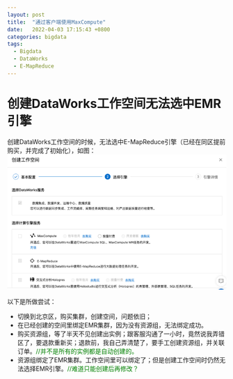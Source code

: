 ```yaml
---
layout: post
title:  "通过客户端使用MaxCompute"
date:   2022-04-03 17:15:43 +0800
categories: bigdata
tags:
  - Bigdata
  - DataWorks
  - E-MapReduce
---
```


# 创建DataWorks工作空间无法选中EMR引擎

创建DataWorks工作空间的时候，无法选中E-MapReduce引擎（已经在同区提前购买，并完成了初始化），如图：
![EMR](/img/workspace_cannot_select_emr.png "Workspace cannot select EMR")

以下是所做尝试：
* 切换到北京区，购买集群，创建空间，问题依旧；
* 在已经创建的空间里绑定EMR集群，因为没有资源组，无法绑定成功。
* 购买资源组，等了半天不见创建出实例；跟客服沟通了一小时，竟然说我弄错区了，要退款重新买；退款前，我自己弄清楚了，要手工创建资源组，并关联订单。<font style="color: green;">//并不是所有的实例都是自动创建的。</font>
* 资源组绑定了EMR集群。工作空间里可以绑定了；但是创建工作空间时仍然无法选择EMR引擎。<font style="color: green;">//难道只能创建后再修改？</font>
